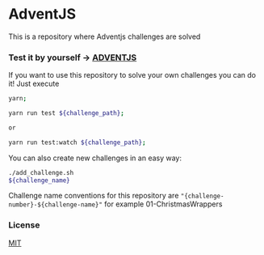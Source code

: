 # AdventJS

This is a repository where Adventjs challenges are solved

### Test it by yourself -> [ADVENTJS](https://adventjs.dev/)

If you want to use this repository to solve your own challenges you can do it! Just execute

```sh
yarn; 

yarn run test ${challenge_path};

or 

yarn run test:watch ${challenge_path};

```

You can also create new challenges in an easy way:

```sh
./add_challenge.sh 
${challenge_name}
```

Challenge name conventions for this repository are ```"{challenge-number}-${challenge-name}"```
for example 01-ChristmasWrappers

### License

[MIT](https://opensource.org/licenses/MIT)



